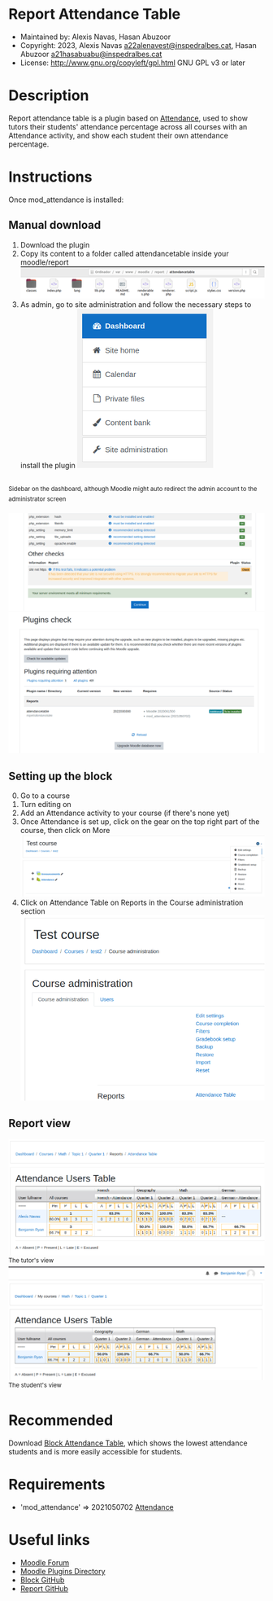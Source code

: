 Report Attendance Table
=======================
* Maintained by: Alexis Navas,  Hasan Abuzoor
* Copyright: 2023, Alexis Navas <a22alenavest@inspedralbes.cat>, Hasan Abuzoor <a21hasabuabu@inspedralbes.cat>
* License: http://www.gnu.org/copyleft/gpl.html GNU GPL v3 or later


Description
===========
Report attendance table is a plugin based on [Attendance](https://moodle.org/plugins/mod_attendance), used to show tutors their students'
attendance percentage across all courses with an Attendance activity, and show each student their own attendance percentage.

Instructions
===========
Once mod_attendance is installed:

Manual download
---------------
1. Download the plugin
2. Copy its content to a folder called attendancetable inside your moodle/report
![Folder screenshot](/screenshots/report_folder.png)
3. As admin, go to site administration and follow the necessary steps to install the plugin
![Sidebar](/screenshots/sidebar.png)
<br>
<sup>Sidebar on the dashboard, although Moodle might auto redirect the admin account to the administrator screen</sup>

![Report upgrade 1](/screenshots/upgrade.png)
![Report upgrade 2](/screenshots/plugin_upgrade.png)

Setting up the block
--------------------
0. Go to a course
1. Turn editing on
2. Add an Attendance activity to your course (if there's none yet)
3. Once Attendance is set up, click on the gear on the top right part of the course, then click on More
![Course gear](/screenshots/report_access.png)
4. Click on Attendance Table on Reports in the Course administration section
![Admin page](/screenshots/course_admin.png)

Report view
-----------
![Report view tutor](/screenshots/report_view_teacher.png)
<br>
<sup>The tutor's view</sup>
<br>
![Report view student](/screenshots/report_view_student.png)
<br>
<sup>The student's view</sup>

Recommended
===========
Download [Block Attendance Table](https://github.com/inspedralbes/moodle-block_attendancetable), which shows the lowest attendance students
and is more easily accessible for students.

Requirements
============
* 'mod_attendance'          =>  2021050702 [Attendance](https://moodle.org/plugins/mod_attendance)

Useful links
============
* [Moodle Forum](https://moodle.org/mod/forum/index.php?id=5)
* [Moodle Plugins Directory](https://docs.moodle.org/dev/Main_Page)
* [Block GitHub](https://github.com/inspedralbes/moodle-block_attendancetable)
* [Report GitHub](https://github.com/inspedralbes/moodle-report_attendancetable)